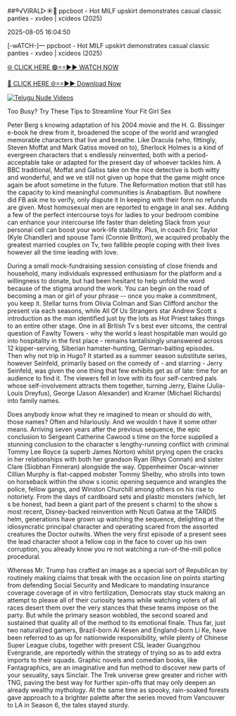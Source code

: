 ##®️√VIRAL▷☀️👄    ppcboot - Hot MILF upskirt demonstrates casual classic panties - xvdeo &#124; xcideos (2025)

2025-08-05 16:04:50



[-wATCH-]—    ppcboot - Hot MILF upskirt demonstrates casual classic panties - xvdeo &#124; xcideos (2025)

[🌐 CLICK HERE 🟢==►► WATCH NOW](https://www.youtucams.com/tracking/githubcom)

[🔴 CLICK HERE 🌐==►► Download Now](https://www.youtucams.com/tracking/githubcom)

[![Telugu Nude Videos](https://i.imgur.com/dJHk4Zq.gif)](https://www.youtucams.com/tracking/githubcom)



Too Busy? Try These Tips to Streamline Your Fit Girl Sex

Peter Berg s knowing adaptation of his 2004 movie and the H. G. Bissinger e-book he drew from it, broadened the scope of the world and wrangled memorable characters that live and breathe. Like Dracula (who, fittingly, Steven Moffat and Mark Gatiss moved on to), Sherlock Holmes is a kind of evergreen characters that s endlessly reinvented, both with a period-acceptable take or adapted for the present day of whoever tackles him. A BBC traditional, Moffat and Gatiss  take on the nice detective is both witty and wonderful, and we ve still not given up hope that the game might once again be afoot sometime in the future. The Reformation motion that still has the capacity to kind meaningful communities is Anabaptism. But nowhere did FB ask me to verify, only dispute it In keeping with their form no refunds are given. Most homosexual men are reported to engage in anal sex. Adding a few of the perfect intercourse toys for ladies to your bedroom combine can enhance your intercourse life faster than deleting Slack from your personal cell can boost your work-life stability. Plus, in coach Eric Taylor (Kyle Chandler) and spouse Tami (Connie Britton), we acquired probably the greatest married couples on Tv, two fallible people coping with their lives however all the time leading with love.

During a small mock-fundraising session consisting of close friends and household, many individuals expressed enthusiasm for the platform and a willingness to donate, but had been hesitant to help unfold the word because of the stigma around the work. You can begin on the road of becoming a man or girl of your phrase -- once you make a commitment, you keep it. Stellar turns from Olivia Colman and Sian Clifford anchor the present via each seasons, while All Of Us Strangers star Andrew Scott s introduction as the man identified just by the lots as Hot Priest takes things to an entire other stage. One in all British Tv s best ever sitcoms, the central question of Fawlty Towers - why the world s least hospitable man would go into hospitality in the first place - remains tantalisingly unanswered across 12 kipper-serving, Siberian hamster-hunting, German-baiting episodes. Then why not trip in Hugo? It started as a summer season substitute series, however Seinfeld, primarily based on the comedy of - and starring - Jerry Seinfeld, was given the one thing that few exhibits get as of late: time for an audience to find it. The viewers fell in love with its four self-centred pals whose self-involvement attracts them together, turning Jerry, Elaine (Julia-Louis Dreyfus), George (Jason Alexander) and Kramer (Michael Richards) into family names.

Does anybody know what they re imagined to mean or should do with, those names? Often and hilariously. And we wouldn t have it some other means. Arriving seven years after the previous sequence, the epic conclusion to Sergeant Catherine Cawood s time on the force supplied a stunning conclusion to the character s lengthy-running conflict with criminal Tommy Lee Royce (a superb James Norton) whilst prying open the cracks in her relationships with both her grandson Ryan (Rhys Connah) and sister Clare (Siobhan Finneran) alongside the way. Oppenheimer Oscar-winner Cillian Murphy is flat-capped mobster Tommy Shelby, who strolls into town on horseback within the show s iconic opening sequence and wrangles the police, fellow gangs, and Winston Churchill among others on his rise to notoriety. From the days of cardboard sets and plastic monsters (which, let s be honest, had been a giant part of the present s charm) to the show s most recent, Disney-backed reinvention with Ncuti Gatwa at the TARDIS  helm, generations have grown up watching the sequence, delighting at the idiosyncratic principal character and operating scared from the assorted creatures the Doctor outwits. When the very first episode of a present sees the lead character shoot a fellow cop in the face to cover up his own corruption, you already know you re not watching a run-of-the-mill police procedural.

Whereas Mr. Trump has crafted an image as a special sort of Republican by routinely making claims that break with the occasion line on points starting from defending Social Security and Medicare to mandating insurance coverage coverage of in vitro fertilization, Democrats stay stuck making an attempt to please all of their curiosity teams while watching voters of all races desert them over the very stances that these teams impose on the party. But while the primary season wobbled, the second soared and sustained that quality all of the method to its emotional finale. Thus far, just two naturalized gamers, Brazil-born Ai Kesen and England-born Li Ke, have been referred to as up for nationwide responsibility, while plenty of Chinese Super League clubs, together with present CSL leader Guangzhou Evergrande, are reportedly within the strategy of trying so as to add extra imports to their squads.  Graphic novels and comedian books, like Fantagraphics, are an imaginative and fun method to discover new parts of your sexuality,  says Sinclair. The Trek universe grew greater and richer with TNG, paving the best way for further spin-offs that may only deepen an already wealthy mythology. At the same time as spooky, rain-soaked forests gave approach to a brighter palette after the series moved from Vancouver to LA in Season 6, the tales stayed sturdy.